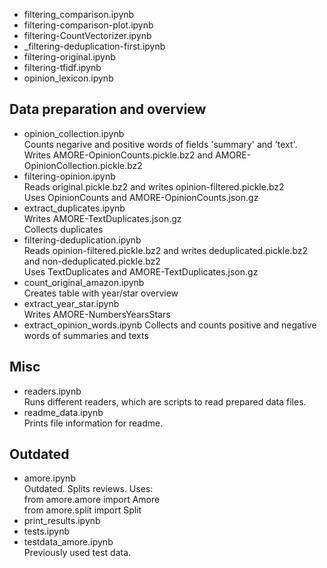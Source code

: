 
- filtering_comparison.ipynb
- filtering-comparison-plot.ipynb
- filtering-CountVectorizer.ipynb
- _filtering-deduplication-first.ipynb
- filtering-original.ipynb
- filtering-tfidf.ipynb
- opinion_lexicon.ipynb


## Data preparation and overview

- opinion_collection.ipynb  
  Counts negarive and positive words of fields 'summary' and 'text'.  
  Writes AMORE-OpinionCounts.pickle.bz2 and AMORE-OpinionCollection.pickle.bz2
- filtering-opinion.ipynb  
  Reads original.pickle.bz2 and writes opinion-filtered.pickle.bz2  
  Uses OpinionCounts and AMORE-OpinionCounts.json.gz
- extract_duplicates.ipynb  
  Writes AMORE-TextDuplicates.json.gz  
  Collects duplicates
- filtering-deduplication.ipynb  
  Reads opinion-filtered.pickle.bz2 and writes deduplicated.pickle.bz2 and non-deduplicated.pickle.bz2  
  Uses TextDuplicates and AMORE-TextDuplicates.json.gz
- count_original_amazon.ipynb  
  Creates table with year/star overview
- extract_year_star.ipynb  
  Writes AMORE-NumbersYearsStars
- extract_opinion_words.ipynb
  Collects and counts positive and negative words of summaries and texts



## Misc

- readers.ipynb  
  Runs different readers, which are scripts to read prepared data files.
- readme_data.ipynb  
  Prints file information for readme.


## Outdated

- amore.ipynb  
  Outdated. Splits reviews. Uses:  
  from amore.amore import Amore  
  from amore.split import Split
- print_results.ipynb
- tests.ipynb
- testdata_amore.ipynb  
  Previously used test data.